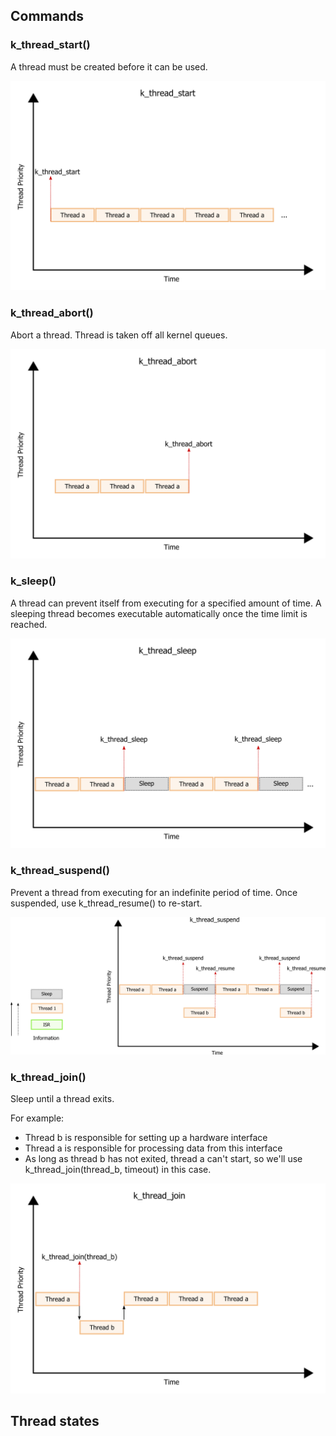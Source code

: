 ## Commands
### k_thread_start()
A thread must be created before it can be used.

![k_thread_im](/svg-images/k_thread_start.png)

### k_thread_abort()
Abort a thread. Thread is taken off all kernel queues.

![k_thread_im](/svg-images/k_thread_abort.png)

### k_sleep()
A thread can prevent itself from executing for a specified amount of time. A sleeping thread becomes executable automatically once the time limit is reached.

![k_thread_im](/svg-images/k_thread_sleep.png)

### k_thread_suspend()
Prevent a thread from executing for an indefinite period of time. Once suspended, use k_thread_resume() to re-start.

![k_thread_im](/svg-images/k_thread_suspend.png)

### k_thread_join()
Sleep until a thread exits. 

For example:
- Thread b is responsible for setting up a hardware interface
- Thread a is responsible for processing data from this interface
- As long as thread b has not exited, thread a can't start, so we'll use k_thread_join(thread_b, timeout) in this case.

![k_thread_im](/svg-images/k_thread_join.png)

## Thread states
